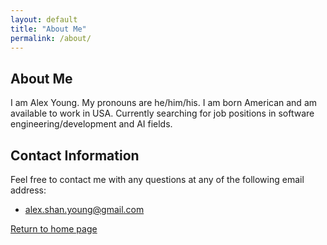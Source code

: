 ```yaml
---
layout: default
title: "About Me"
permalink: /about/
---
```


## About Me

I am Alex Young. My pronouns are he/him/his. I am born American and am available to work in USA. Currently searching for job positions in software engineering/development and AI fields.

## Contact Information

Feel free to contact me with any questions at any of the following email address:

- alex.shan.young@gmail.com

[Return to home page](https://axyoung.github.io)
